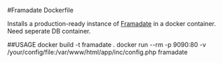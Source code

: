 #Framadate Dockerfile

Installs a production-ready instance of [Framadate](https://framadate.org/) in a docker container. Need seperate DB container.

##USAGE
    docker build -t framadate .
    docker run --rm -p 9090:80 -v /your/config/file:/var/www/html/app/inc/config.php framadate
